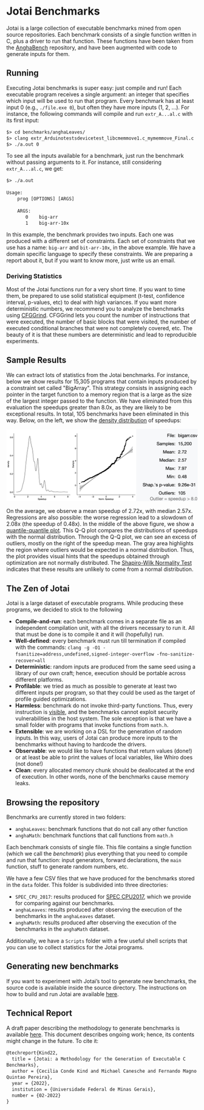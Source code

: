# Jotai Benchmarks

Jotai is a large collection of executable benchmarks mined from open source
repositories.
Each benchmark consists of a single function written in C, plus a driver to run that function. These functions have been taken from the [AnghaBench](http://cuda.dcc.ufmg.br/angha/home) repository, and have been augmented with code to generate inputs for them.

## Running

Executing Jotai benchmarks is super easy: just compile and run!
Each executable program receives a single argument: an integer that specifies
which input will be used to run that program.
Every benchmark has at least input 0 (e.g., `./file.exe 0`), but often they
have more inputs (1, 2, ...). 
For instance, the following commands will compile and run `extr_A...al.c` with
its first input:

```
$> cd benchmarks/anghaLeaves/
$> clang extr_Arduinotestsdevicetest_libcmemmove1.c_mymemmove_Final.c
$> ./a.out 0
```

To see all the inputs available for a benchmark, just run the benchmark
without passing arguments to it.
For instance, still considering `extr_A...al.c`, we get:

```
$> ./a.out

Usage:
    prog [OPTIONS] [ARGS]

    ARGS:
       0    big-arr
       1    big-arr-10x
```

In this example, the benchmark provides two inputs. Each one was produced with
a different set of constraints. Each set of constraints that we use has a name:
`big-arr` and `bit-arr-10x`, in the above example.
We have a domain specific language to specify these constraints.
We are preparing a report about it, but if you want to know more, just write us
an email.

### Deriving Statistics

Most of the Jotai functions run for a very short time.
If you want to time them, be prepared to use solid statistical equipment
(t-test, confidence interval, p-values, etc) to deal with high variances.
If you want more deterministic numbers, we recommend you to analyze the
benchmarks using [CFGGrind](https://github.com/rimsa/CFGgrind).
CFGGrind lets you count the number of instructions that were executed, the
number of basic blocks that were visited, the number of executed conditional
branches that were not completely covered, etc.
The beauty of it is that these numbers are deterministic and lead to
reproducible experiments.

## Sample Results

We can extract lots of statistics from the Jotai benchmarks.
For instance, below we show results for 15,305 programs that contain
inputs produced by a constraint set called "BigArray".
This strategy consists in assigning each pointer in the target function to a
memory region that is a large as the size of the largest integer passed to the
function.
We have eliminated from this evaluation the speedups greater than 8.0x, as they
are likely to be exceptional results.
In total, 105 benchmarks have been eliminated in this way.
Below, on the left, we show the
[density distribution](https://en.wikipedia.org/wiki/Histogram) of speedups:

![Results involving big array constraints](./assets/img/BigArrayDynResults.jpg?raw=true "Sample Results")

On the average, we observe a mean speedup of 2.72x, with median 2.57x. Regressions are also possible: the worse regression lead to a slowdown of 2.08x (the speedup of 0.48x). In the middle of the above figure, we show a [quantile-quantile plot](https://en.wikipedia.org/wiki/Q%E2%80%93Q_plot). This Q-Q plot compares the distributions of speedups with the normal distribution. Through the Q-Q plot, we can see an excess of outliers, mostly on the right of the speedup mean. The gray area highlights the region where outliers would be expected in a normal distribution. Thus, the plot provides visual hints that the speedups obtained through optimization are not normally distributed. The [Shapiro-Wilk Normality Test](https://en.wikipedia.org/wiki/Shapiro%E2%80%93Wilk_test) indicates that these results are unlikely to come from a normal distribution.

## The Zen of Jotai

Jotai is a large dataset of executable programs.
While producing these programs, we decided to stick to the following

- **Compile-and-run**: each benchmark comes in a separate file as an independent compilation unit, with all the drivers necessary to run it. All that must be done is to compile it and it will (hopefully) run.
- **Well-defined**: every benchmark must run till termination if compiled with the commands: `clang -g -O1 -fsanitize=address,undefined,signed-integer-overflow -fno-sanitize-recover=all`
- **Deterministic**: random inputs are produced from the same seed using a library of our own craft; hence, execution should be portable across different platforms.
- **Profilable**: we tried as much as possible to generate at least two different inputs per program, so that they could be used as the target of profile guided optimizations.
- **Harmless**: benchmark do not invoke third-party functions. Thus, every instruction is [visible](https://homepages.dcc.ufmg.br/~fernando/publications/papers/AlvaresJCL21.pdf), and the benchmarks cannot exploit security vulnerabilities in the host system. The sole exception is that we have a small folder with programs that invoke functions from `math.h`.
- **Extensible**: we are working on a DSL for the generation of random inputs. In this way, users of Jotai can produce more inputs to the benchmarks without having to hardcode the drivers.
- **Observable**: we would like to have functions that return values (done!) or at least be able to print the values of local variables, like Whiro does (not done!)
- **Clean**: every allocated memory chunk should be deallocated at the end of execution. In other words, none of the benchmarks cause memory leaks.

## Browsing the repository

Benchmarks are currently stored in two folders:

- `anghaLeaves`: benchmark functions that do not call any other function
- `anghaMath`: benchmark functions that call functions from `math.h`

Each benchmark consists of single file. This file contains a single function (which we call the *benchmark*) plus everything that you need to compile and run that function: input generators, forward declarations, the `main` function, stuff to generate random numbers, etc.

We have a few CSV files that we have produced for the benchmarks stored in the `data` folder. This folder is subdivided into three directories:

- `SPEC_CPU_2017`: results produced for [SPEC CPU2017](https://www.spec.org/cpu2017/), which we provide for comparing against our benchmarks.
- `anghaLeaves`: results produced after observing the execution of the benchmarks in the `anghaLeaves` dataset.
- `anghaMath`: results produced after observing the execution of the benchmarks in the `anghaMath` dataset.

Additionally, we have a `Scripts` folder with a few useful shell scripts that you can use to collect statistics for the Jotai programs.

## Generating new benchmarks 
If you want to experiment with Jotai’s tool to generate new benchmarks, the source code is available inside the source directory. The instructions on how to build and run Jotai are available [here](source/jotai/README.md). 


## Technical Report

A draft paper describing the methodology to generate benchmarks is available [here](https://raw.githubusercontent.com/lac-dcc/jotai-benchmarks/main/assets/doc/LaC_TechReport022022.pdf). This document describes ongoing work; hence, its contents might change in the future. To cite it:

```
@techreport{Kind22,
  title = {Jotai: a Methodology for the Generation of Executable C Benchmarks},
  author = {Cecilia Conde Kind and Michael Canesche and Fernando Magno Quintao Pereira},
  year = {2022},
  institution = {Universidade Federal de Minas Gerais},
  number = {02-2022}
}
```

